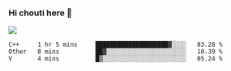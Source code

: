 ### Hi chouti here 👋

![](https://github-readme-stats.vercel.app/api?username=l0nl1f3)

<!--START_SECTION:waka-->
```text
C++     1 hr 5 mins     ████████████████████▓░░░░   83.28 % 
Other   8 mins          ██▓░░░░░░░░░░░░░░░░░░░░░░   10.39 % 
V       4 mins          █▒░░░░░░░░░░░░░░░░░░░░░░░   05.24 % 
```
<!--END_SECTION:waka-->

<!--
**l0nl1f3/l0nl1f3** is a ✨ _special_ ✨ repository because its `README.md` (this file) appears on your GitHub profile.

Here are some ideas to get you started:

- 🔭 I’m currently working on ...
- 🌱 I’m currently learning ...
- 👯 I’m looking to collaborate on ...
- 🤔 I’m looking for help with ...
- 💬 Ask me about ...
- 📫 How to reach me: ...
- 😄 Pronouns: ...
- ⚡ Fun fact: ...
-->
